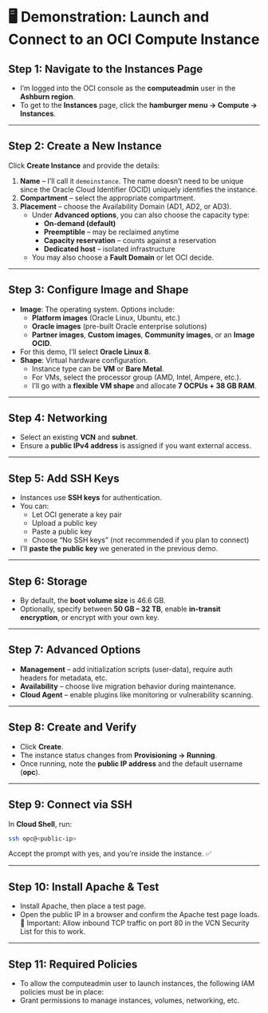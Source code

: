 # 🖥️ Demonstration: Launch and Connect to an OCI Compute Instance  

## Step 1: Navigate to the Instances Page  
- I’m logged into the OCI console as the **computeadmin** user in the **Ashburn region**.  
- To get to the **Instances** page, click the **hamburger menu → Compute → Instances**.  

---

## Step 2: Create a New Instance  
Click **Create Instance** and provide the details:  

1. **Name** – I’ll call it `demoinstance`. The name doesn’t need to be unique since the Oracle Cloud Identifier (OCID) uniquely identifies the instance.  
2. **Compartment** – select the appropriate compartment.  
3. **Placement** – choose the Availability Domain (AD1, AD2, or AD3).  
   - Under **Advanced options**, you can also choose the capacity type:  
     - **On-demand (default)**  
     - **Preemptible** – may be reclaimed anytime  
     - **Capacity reservation** – counts against a reservation  
     - **Dedicated host** – isolated infrastructure  
   - You may also choose a **Fault Domain** or let OCI decide.  

---

## Step 3: Configure Image and Shape  
- **Image**: The operating system. Options include:  
  - **Platform images** (Oracle Linux, Ubuntu, etc.)  
  - **Oracle images** (pre-built Oracle enterprise solutions)  
  - **Partner images**, **Custom images**, **Community images**, or an **Image OCID**.  
- For this demo, I’ll select **Oracle Linux 8**.  
- **Shape**: Virtual hardware configuration.  
  - Instance type can be **VM** or **Bare Metal**.  
  - For VMs, select the processor group (AMD, Intel, Ampere, etc.).  
  - I’ll go with a **flexible VM shape** and allocate **7 OCPUs + 38 GB RAM**.  

---

## Step 4: Networking  
- Select an existing **VCN** and **subnet**.  
- Ensure a **public IPv4 address** is assigned if you want external access.  

---

## Step 5: Add SSH Keys  
- Instances use **SSH keys** for authentication.  
- You can:  
  - Let OCI generate a key pair  
  - Upload a public key  
  - Paste a public key  
  - Choose “No SSH keys” (not recommended if you plan to connect)  
- I’ll **paste the public key** we generated in the previous demo.  

---

## Step 6: Storage  
- By default, the **boot volume size** is 46.6 GB.  
- Optionally, specify between **50 GB – 32 TB**, enable **in-transit encryption**, or encrypt with your own key.  

---

## Step 7: Advanced Options  
- **Management** – add initialization scripts (user-data), require auth headers for metadata, etc.  
- **Availability** – choose live migration behavior during maintenance.  
- **Cloud Agent** – enable plugins like monitoring or vulnerability scanning.  

---

## Step 8: Create and Verify  
- Click **Create**.  
- The instance status changes from **Provisioning → Running**.  
- Once running, note the **public IP address** and the default username (**opc**).  

---

## Step 9: Connect via SSH  
In **Cloud Shell**, run:  

```bash
ssh opc@<public-ip>
```

Accept the prompt with yes, and you’re inside the instance. ✅

---

## Step 10: Install Apache & Test
- Install Apache, then place a test page.
- Open the public IP in a browser and confirm the Apache test page loads.
🔑 Important: Allow inbound TCP traffic on port 80 in the VCN Security List for this to work.

---

## Step 11: Required Policies
- To allow the computeadmin user to launch instances, the following IAM policies must be in place:
- Grant permissions to manage instances, volumes, networking, etc.
